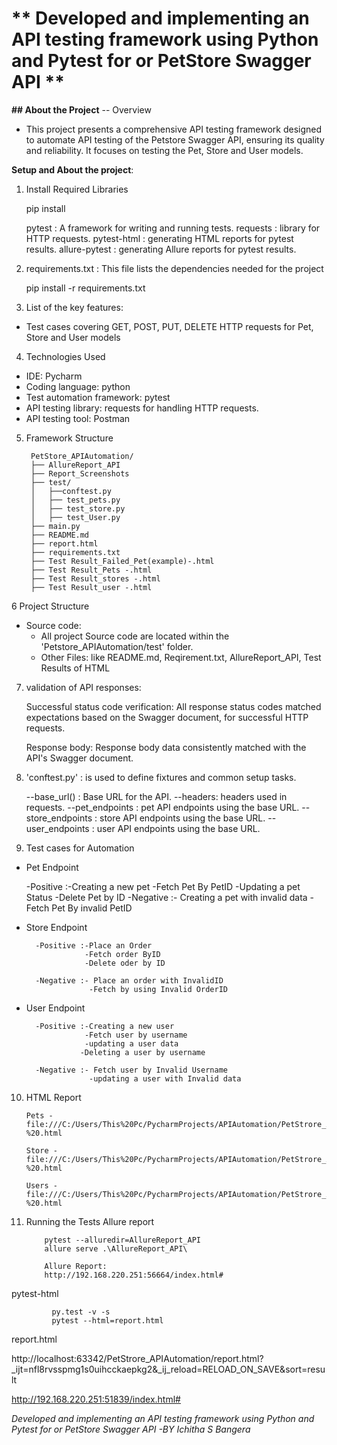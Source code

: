 # ** Developed and implementing an API testing framework using Python and Pytest for or PetStore Swagger API  **

**## About the Project** -- Overview
- This project presents a comprehensive API testing framework designed to automate API testing of the Petstore Swagger API, ensuring its quality and reliability. It focuses on testing the Pet, Store and User models.

**Setup and About the project**:

1. Install Required Libraries

   
     pip install 

     pytest : A framework for writing and running tests.
     requests : library for HTTP requests.
     pytest-html : generating HTML reports for pytest results.
     allure-pytest : generating Allure reports for pytest results.

2.  requirements.txt : This file lists the dependencies needed for the project

    pip install -r requirements.txt


3. List of the key features:
  - Test cases covering GET, POST, PUT, DELETE HTTP requests for Pet, Store and User models

4. Technologies Used
  - IDE: Pycharm
  - Coding language: python
  - Test automation framework: pytest
  - API testing library: requests for handling HTTP requests.
  - API testing tool: Postman

  5. Framework Structure
  
          PetStore_APIAutomation/
          ├── AllureReport_API
          ├── Report_Screenshots
          ├── test/
          │   ├──conftest.py
          │   ├── test_pets.py
          │   ├── test_store.py
          │   ├── test_User.py
          ├── main.py
          ├── README.md
          ├── report.html
          ├── requirements.txt
          ├── Test Result_Failed_Pet(example)-.html
          ├── Test Result_Pets -.html
          ├── Test Result_stores -.html
          ├── Test Result_user -.html

6 Project Structure
- Source code:
  - All project Source code are located within the 'Petstore_APIAutomation/test' folder.
  - Other Files: like README.md, Reqirement.txt, AllureReport_API, Test Results of HTML



7. validation of API responses:

   Successful status code verification: All response status codes matched expectations based on the Swagger document, for successful HTTP requests.

   Response body: Response body data consistently matched with the API's Swagger document.


8.  'conftest.py'  : is used to define fixtures and common setup tasks.

  
      --base_url() : Base URL for the API.
      --headers: headers used in requests.
      --pet_endpoints : pet API endpoints using the base URL.
      --store_endpoints : store API endpoints using the base URL.
      --user_endpoints : user API endpoints using the base URL.

9.  Test cases for Automation 

   - Pet Endpoint


        -Positive :-Creating a new pet
                   -Fetch Pet By PetID
                   -Updating a pet Status
                   -Delete Pet by ID
        -Negative :- Creating a pet with invalid data
                    -Fetch Pet By invalid PetID


- Store Endpoint


        -Positive :-Place an Order
                   -Fetch order ByID
                   -Delete oder by ID
                   
        -Negative :- Place an order with InvalidID
                    -Fetch by using Invalid OrderID

- User Endpoint


        -Positive :-Creating a new user
                   -Fetch user by username
                   -updating a user data
                  -Deleting a user by username
                   
        -Negative :- Fetch user by Invalid Username
                    -updating a user with Invalid data





 10. HTML Report

         Pets - file:///C:/Users/This%20Pc/PycharmProjects/APIAutomation/PetStrore_APIAutomation/Test%20Results_Pets%20-%20.html
         
         Store - file:///C:/Users/This%20Pc/PycharmProjects/APIAutomation/PetStrore_APIAutomation/Test%20Results_Store%20-%20.html
    
         Users - file:///C:/Users/This%20Pc/PycharmProjects/APIAutomation/PetStrore_APIAutomation/Test%20Results_User%20-%20.html

 11. Running the Tests
             Allure report

             pytest --alluredir=AllureReport_API
             allure serve .\AllureReport_API\
            
             Allure Report:
             http://192.168.220.251:56664/index.html#

 pytest-html
             
             py.test -v -s
             pytest --html=report.html

report.html

http://localhost:63342/PetStrore_APIAutomation/report.html?_ijt=nfl8rvsspmg1s0uihcckaepkg2&_ij_reload=RELOAD_ON_SAVE&sort=result

http://192.168.220.251:51839/index.html#





*Developed and implementing an API testing framework using Python and Pytest for or PetStore Swagger API 
-BY Ichitha S Bangera*